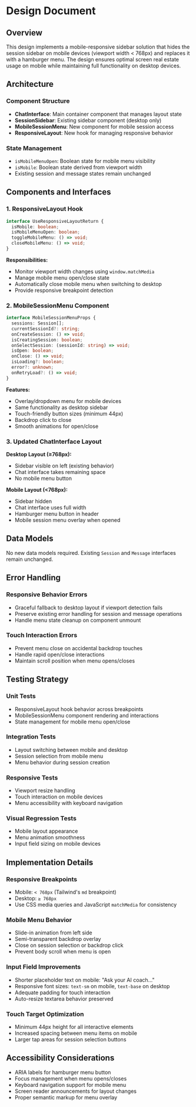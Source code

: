 # Design Document

## Overview

This design implements a mobile-responsive sidebar solution that hides the session sidebar on mobile devices (viewport width < 768px) and replaces it with a hamburger menu. The design ensures optimal screen real estate usage on mobile while maintaining full functionality on desktop devices.

## Architecture

### Component Structure
- **ChatInterface**: Main container component that manages layout state
- **SessionSidebar**: Existing sidebar component (desktop only)
- **MobileSessionMenu**: New component for mobile session access
- **ResponsiveLayout**: New hook for managing responsive behavior

### State Management
- `isMobileMenuOpen`: Boolean state for mobile menu visibility
- `isMobile`: Boolean state derived from viewport width
- Existing session and message states remain unchanged

## Components and Interfaces

### 1. ResponsiveLayout Hook
```typescript
interface UseResponsiveLayoutReturn {
  isMobile: boolean;
  isMobileMenuOpen: boolean;
  toggleMobileMenu: () => void;
  closeMobileMenu: () => void;
}
```

**Responsibilities:**
- Monitor viewport width changes using `window.matchMedia`
- Manage mobile menu open/close state
- Automatically close mobile menu when switching to desktop
- Provide responsive breakpoint detection

### 2. MobileSessionMenu Component
```typescript
interface MobileSessionMenuProps {
  sessions: Session[];
  currentSessionId?: string;
  onCreateSession: () => void;
  isCreatingSession: boolean;
  onSelectSession: (sessionId: string) => void;
  isOpen: boolean;
  onClose: () => void;
  isLoading?: boolean;
  error?: unknown;
  onRetryLoad?: () => void;
}
```

**Features:**
- Overlay/dropdown menu for mobile devices
- Same functionality as desktop sidebar
- Touch-friendly button sizes (minimum 44px)
- Backdrop click to close
- Smooth animations for open/close

### 3. Updated ChatInterface Layout

**Desktop Layout (≥768px):**
- Sidebar visible on left (existing behavior)
- Chat interface takes remaining space
- No mobile menu button

**Mobile Layout (<768px):**
- Sidebar hidden
- Chat interface uses full width
- Hamburger menu button in header
- Mobile session menu overlay when opened

## Data Models

No new data models required. Existing `Session` and `Message` interfaces remain unchanged.

## Error Handling

### Responsive Behavior Errors
- Graceful fallback to desktop layout if viewport detection fails
- Preserve existing error handling for session and message operations
- Handle menu state cleanup on component unmount

### Touch Interaction Errors
- Prevent menu close on accidental backdrop touches
- Handle rapid open/close interactions
- Maintain scroll position when menu opens/closes

## Testing Strategy

### Unit Tests
- ResponsiveLayout hook behavior across breakpoints
- MobileSessionMenu component rendering and interactions
- State management for mobile menu open/close

### Integration Tests
- Layout switching between mobile and desktop
- Session selection from mobile menu
- Menu behavior during session creation

### Responsive Tests
- Viewport resize handling
- Touch interaction on mobile devices
- Menu accessibility with keyboard navigation

### Visual Regression Tests
- Mobile layout appearance
- Menu animation smoothness
- Input field sizing on mobile devices

## Implementation Details

### Responsive Breakpoints
- Mobile: `< 768px` (Tailwind's `md` breakpoint)
- Desktop: `≥ 768px`
- Use CSS media queries and JavaScript `matchMedia` for consistency

### Mobile Menu Behavior
- Slide-in animation from left side
- Semi-transparent backdrop overlay
- Close on session selection or backdrop click
- Prevent body scroll when menu is open

### Input Field Improvements
- Shorter placeholder text on mobile: "Ask your AI coach..."
- Responsive font sizes: `text-sm` on mobile, `text-base` on desktop
- Adequate padding for touch interaction
- Auto-resize textarea behavior preserved

### Touch Target Optimization
- Minimum 44px height for all interactive elements
- Increased spacing between menu items on mobile
- Larger tap areas for session selection buttons

## Accessibility Considerations

- ARIA labels for hamburger menu button
- Focus management when menu opens/closes
- Keyboard navigation support for mobile menu
- Screen reader announcements for layout changes
- Proper semantic markup for menu overlay